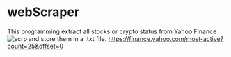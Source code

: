 # webScraper
This programming extract all stocks or crypto status from Yahoo Finance and store them in a .txt file. 
<img align="left" alt="scrp" src="image/ter.png" />
https://finance.yahoo.com/most-active?count=25&offset=0
